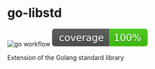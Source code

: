 # go-libstd
![go workflow](https://github.com/netsak/go-libstd/actions/workflows/go.yml/badge.svg)
![coverage](https://raw.githubusercontent.com/netsak/go-libstd/badges/.badges/main/coverage.svg)

Extension of the Golang standard library

